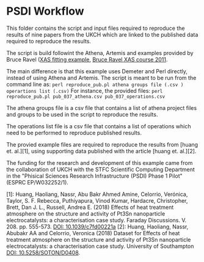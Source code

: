 # PSDI Workflow
This folder contains the script and input files required to reproduce the 
results of nine papers from the UKCH which are linked to the published data
required to reproduce the results.

The script is build followint the Athena, Artemis and examples provided by Bruce Ravel 
([XAS fitting example](https://github.com/bruceravel/XAS-Education/tree/master/Examples/FeS2),
[Bruce Ravel XAS course 2011](https://www.diamond.ac.uk/Instruments/Spectroscopy/Techniques/XAS.html).

The main difference is that this example uses Demeter and Perl directly, instead of using Athena 
and Artemis.
The script is meant to be run from the command line as:
 `perl reproduce_pub.pl athena groups file (.csv ) operartions list (.csv)`
For instance, the provided files:
 `perl reproduce_pub.pl pub_037_athena.csv pub_037_operations.csv`
 
The athena groups file is a csv file that contains a list of athena project 
files and groups to be used in the script to reproduce the results.

The operations list file is a csv file that contains a list of operations 
which need to be performed to reproduce published results.

The provied example files are required to reproduce the results from [huang et. al.][1], 
using supporting data published with the article [huang et. al.][2]. 

The funding for the research and development of this example came from the 
collaboration of UKCH with the STFC Scientific Computing Department in the 
"Phisical Sciences Research Infrastructure (PSDI) Phase 1 Pilot" (ESPRC 
EP/W032252/1).

[1]: Huang, Haoliang, Nassr, Abu Bakr Ahmed Amine, Celorrio, Verónica, 
    Taylor, S. F. Rebecca, Puthiyapura, Vinod Kumar, Hardacre, Christopher, 
	Brett, Dan J. L., Russell, Andrea E. (2018) Effects of heat treatment 
	atmosphere on the structure and activity of Pt3Sn nanoparticle 
	electrocatalysts: a characterisation case study. Faraday Discussions. 
	V. 208. pp. 555-573. [DOI: 10.1039/c7fd00221a](https://doi.org/10.1039/c7fd00221a)
[2]: Huang, Haoliang, Nassr, Abubakr AA and Celorrio, Veronica (2018) 
    Dataset for Effects of heat treatment atmosphere on the structure and 
	activity of Pt3Sn nanoparticle electrocatalysts: a characterisation case 
	study. University of Southampton [DOI: 10.5258/SOTON/D0408](https://dx.doi.org/10.5258/SOTON/D0408).
